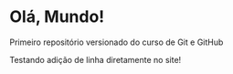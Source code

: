 # Olá, Mundo!
 Primeiro repositório versionado do curso de Git e GitHub

Testando adição de linha diretamente no site!
